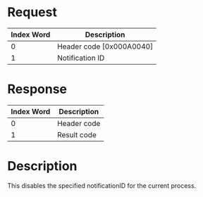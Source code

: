 # Request

| Index Word | Description                |
|------------|----------------------------|
| 0          | Header code \[0x000A0040\] |
| 1          | Notification ID            |

# Response

| Index Word | Description |
|------------|-------------|
| 0          | Header code |
| 1          | Result code |

# Description

This disables the specified notificationID for the current process.